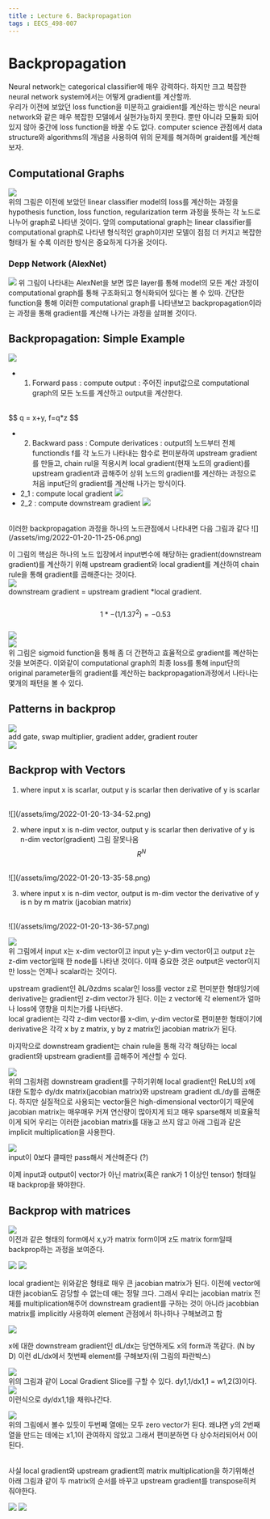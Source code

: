 ```yaml
---
title : Lecture 6. Backpropagation 
tags : EECS_498-007
---
```


# Backpropagation 
Neural network는 categorical classifier에 매우 강력하다. 하지만 크고 복잡한 neural network system에서는 어떻게 gradient를 계산할까.
<br/>
우리가 이전에 보았던 loss function을 미분하고 graidient를 계산하는 방식은 neural network와 같은 매우 복잡한 모델에서 실현가능하지 못한다. 뿐만 아니라 모듈화 되어있지 않아 중간에 loss function을 바꿀 수도 없다. computer science 관점에서 data structure와 algorithms의 개념을 사용하여 위의 문제를 해겨하며 graident를 계산해보자. 

## Computational Graphs 

![](/assets/img/2022-01-20-11-01-41.png)
<br/>
위의 그림은 이전에 보았던 linear classifier model의 loss를 계산하는 과정을 hypothesis function, loss function, regularization term 과정을 뜻하는 각 노드로 나누어 graph로 나타낸 것이다.
앞의 computational graph는 linear classifier를 computational graph로 나타낸 형식적인 graph이지만 모델이 점점 더 커지고 복잡한 형태가 될 수록 이러한 방식은 중요하게 다가올 것이다. 

### Depp Network (AlexNet) 
![](/assets/img/2022-01-20-11-04-08.png)
위 그림이 나타내는 AlexNet을 보면 많은 layer를 통해 model의 모든 계산 과정이 computational graph를 통해 구조화되고 형식화되어 있다는 볼 수 있따. 간단한 function을 통해 이러한 computational graph를 나타낸보고 backpropagation이라는 과정을 통해 gradient를 계산해 나가는 과정을 살펴볼 것이다. 

## Backpropagation: Simple Example 
![](/assets/img/2022-01-20-11-09-00.png)
* 1. Forward pass : compute output : 주어진 input값으로 computational graph의 모든 노드를 계산하고 output을 계산한다. 
<br/>
$$
q = x+y, f=q*z
$$
<br/>

* 2. Backward pass : Compute derivatices : output의 노드부터 전체 functiondls f를 각 노드가 나타내는 함수로 편미분하여 upstream gradient를 만들고, chain rul을 적용시켜 local gradient(현재 노드의 gradient)를 upstream gradient과 곱해주어 상위 노드의 gradient를 계산하는 과정으로 처음 input단의 gradient를 계산해 나가는 방식이다. 
* 2_1 : compute local gradient 
![](/assets/img/2022-01-20-11-14-28.png)
* 2_2 : compute downstream gradient 
![](/assets/img/2022-01-20-11-15-01.png)
<br/>
이러한 backpropagation 과정을 하나의 노드관점에서 나타내면 다음 그림과 같다 
![](/assets/img/2022-01-20-11-25-06.png) 
<br/>

이 그림의 핵심은 하나의 노드 입장에서 input변수에 해당하는 gradient(downstream gradient)를 계산하기 위해 upstream gradient와 local gradient를 계산하여 chain rule을 통해 gradient를 곱해준다는 것이다.
<br/>
![](/assets/img/2022-01-20-11-34-13.png)
<br/>
downstream gradient = upstream gradient *local gradient.  
<br/> 
$$
1 * -(1/1.37^2) = -0.53
$$
<br/> 
![](/assets/img/2022-01-20-11-37-10.png)
<br/> 
![](/assets/img/2022-01-20-11-41-08.png)
<br/>
위 그림은 sigmoid function을 통해 좀 더 간편하고 효율적으로 gradient를 꼐산하는 것을 보여준다. 이와같이 computational graph의 최종 loss를 통해 input단의 original parameter들의 gradient를 계산하는 backpropagation과정에서 나타나는 몇개의 패턴을 볼 수 있다. 

## Patterns in backprop
![](/assets/img/2022-01-20-13-07-17.png)
<br/> 
add gate, swap multiplier, gradient adder, gradient router 
<br/>
![](/assets/img/2022-01-20-13-17-31.png)

## Backprop with Vectors 
1. where input x is scarlar, output y is scarlar then derivative of y is scarlar
<br/>
![](/assets/img/2022-01-20-13-34-52.png)
<br/>

2. where input x is n-dim vector, output y is scarlar then derivative of y is n-dim vector(gradient) 그림 잘못나옴 
$$
R^N
$$

<br/>
![](/assets/img/2022-01-20-13-35-58.png)
<br/> 

3. where input x is n-dim vector, output is m-dim vector the derivative of y is n by m matrix (jacobian matrix) 
<br/>
![](/assets/img/2022-01-20-13-36-57.png)
<br/> 

![](/assets/img/2022-01-20-13-47-30.png)
<br/> 
위 그림에서 input x는 x-dim vector이고 input y는 y-dim vector이고 output z는 z-dim vector일때 한 node를 나타낸 것이다. 이때 중요한 것은 output은 vector이지만 loss는 언제나 scalar라는 것이다. 
<br/>

upstream gradient인 ∂L/∂zdms scalar인 loss를 vector z로 편미분한 형태잉기에 derivative는 gradient인 z-dim vector가 된다. 이는 z vector에 각 element가 얼마나 loss에 영향을 미치는가를 나타낸다. 
<br/>
local gradient는 각각 z-dim vector를 x-dim, y-dim vector로 편미분한 형태이기에 derivative은 각각 x by z matrix, y by z matrix인 jacobian matrix가 된다. 
<br/> 

마지막으로 downstream gradient는 chain rule을 통해 각각 해당하는 local gradient와 upstream gradient를 곱해주어 계산할 수 있다. 
<br/> 

![](/assets/img/2022-01-20-14-16-08.png)
<br/> 
위의 그림처럼 downstream gradient를 구하기위해 local gradient인 ReLU의 x에 대한 도함수 dy/dx matrix(jacobian matrix)와 upstream gradient dL/dy를 곱해준다. 하지만 실질적으로 사용되는 vector들은 high-dimensional vector이기 때문에 jacobian matrix는 매우매우 커져 연산량이 많아지게 되고 매우 sparse해져 비효율적이게 되어 우리는 이러한 jacobian matrix를 대놓고 쓰지 않고 아래 그림과 같은 implicit multiplication을 사용한다. 
<br/> 

![](/assets/img/2022-01-20-14-21-35.png)
<br/>
input이 0보다 클때만 pass해서 계산해준다 (?) 
<br/> 

이제 input과 output이 vector가 아닌 matrix(혹은 rank가 1 이상인 tensor) 형태일때 backprop을 봐야한다. 

## Backprop with matrices 
![](/assets/img/2022-01-20-14-27-38.png)
<br/>
이전과 같은 형태의 form에서 x,y가 matrix form이며 z도 matrix form일때 backprop하는 과정을 보여준다. 
<br/> 

![](/assets/img/2022-01-20-14-30-28.png)
![](/assets/img/2022-01-20-14-33-49.png)
<br/> 

local gradient는 위와같은 형태로 매우 큰 jacobian matrix가 된다. 이전에 vector에 대한 jacobian도 감당할 수 없는데 얘는 정말 크다. 
그래서 우리는 jacobian matrix 전체를 multiplication해주어 downstream gradient를 구하는 것이 아니라 jacobbian matrix를 implicitly 사용하여 element 관점에서 하나하나 구해보려고 함 
<br/> 

![](/assets/img/2022-01-20-14-36-03.png)
<br/> 

x에 대한 downstream gradient인 dL/dx는 당연하게도 x의 form과 똑같다. (N by D) 이런 dL/dx에서 첫번째 element를 구해보자(위 그림의 파란박스) 

![](/assets/img/2022-01-20-14-39-52.png)
<br/> 
위의 그림과 같이 Local Gradient Slice를 구할 수 있다. dy1,1/dx1,1 = w1,2(3)이다. 
<br/>
![](/assets/img/2022-01-20-14-47-27.png)
<br/>
 이런식으로 dy/dx1,1을 채워나간다. 
<br/>

![](/assets/img/2022-01-20-14-54-42.png)
<br/>
위의 그림에서 볼수 있듯이 두번째 열에는 모두 zero vector가 된다. 왜냐면 y의 2번째 열을 만드는 데에는 x1,1이 관여하지 않았고 그래서 편미분하면 다 상수처리되어서 0이된다. 

<br/>
사실 local gradient와 upstream gradient의 matrix multiplication을 하기위해선 아래 그림과 같이 두 matrix의 순서를 바꾸고 upstream gradient를 transpose히켜줘야한다.
<br/>

![](/assets/img/2022-01-20-15-01-56.png)
![](/assets/img/2022-01-20-15-02-21.png)
